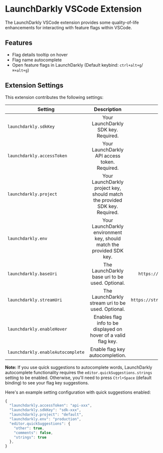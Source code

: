 # LaunchDarkly VSCode Extension

The LaunchDarkly VSCode extension provides some quality-of-life enhancements for interacting with feature flags within VSCode.

## Features

- Flag details tooltip on hover
- Flag name autocomplete
- Open feature flags in LaunchDarkly (Default keybind: `ctrl+alt+g`/`⌘+alt+g`)

## Extension Settings

This extension contributes the following settings:

| Setting                           | Description                                                                     | Default value                     |
| --------------------------------- |:-------------------------------------------------------------------------------:| --------------------------------: |
| `launchdarkly.sdkKey`             | Your LaunchDarkly SDK key. Required.                                            | undefined                         |
| `launchdarkly.accessToken`        | Your LaunchDarkly API access token. Required.                                   | undefined                         |
| `launchdarkly.project`            | Your LaunchDarkly project key, should match the provided SDK key. Required.     | undefined                         |
| `launchdarkly.env`                | Your LaunchDarkly environment key, should match the provided SDK key.           | first environment                 |
| `launchdarkly.baseUri`            | The LaunchDarkly base uri to be used. Optional.                                 | `https://app.launchdarkly.com`    |
| `launchdarkly.streamUri`          | The LaunchDarkly stream uri to be used. Optional.                               | `https://stream.launchdarkly.com` |
| `launchdarkly.enableHover`        | Enables flag info to be displayed on hover of a valid flag key.                 | true                              |
| `launchdarkly.enableAutocomplete` | Enable flag key autocompletion.                                                 | true                              |

**Note:** If you use quick suggestions to autocomplete words, LaunchDarkly autocomplete functionality requires the `editor.quickSuggestions.strings` setting to be enabled. Otherwise, you'll need to press `Ctrl+Space` (default binding) to see your flag key suggestions.

Here's an example setting configuration with quick suggestions enabled:

```javascript
{
  "launchdarkly.accessToken": "api-xxx",
  "launchdarkly.sdkKey": "sdk-xxx",
  "launchdarkly.project": "default",
  "launchdarkly.env": "production",
  "editor.quickSuggestions": {
    "other": true,
    "comments": false,
    "strings": true
  },
}
```
